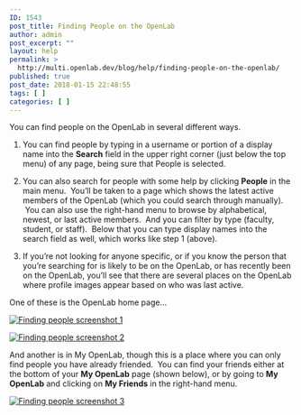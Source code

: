 ```yaml
---
ID: 1543
post_title: Finding People on the OpenLab
author: admin
post_excerpt: ""
layout: help
permalink: >
  http://multi.openlab.dev/blog/help/finding-people-on-the-openlab/
published: true
post_date: 2018-01-15 22:48:55
tags: [ ]
categories: [ ]
---
```

You can find people on the OpenLab in several different ways.

1. You can find people by typing in a username or portion of a display name into the <strong>Search</strong> field in the upper right corner (just below the top menu) of any page, being sure that People is selected.

2. You can also search for people with some help by clicking <strong>People</strong> in the main menu.  You’ll be taken to a page which shows the latest active members of the OpenLab (which you could search through manually).  You can also use the right-hand menu to browse by alphabetical, newest, or last active members.  And you can filter by type (faculty, student, or staff).  Below that you can type display names into the search field as well, which works like step 1 (above).

3. If you’re not looking for anyone specific, or if you know the person that you’re searching for is likely to be on the OpenLab, or has recently been on the OpenLab, you’ll see that there are several places on the OpenLab where profile images appear based on who was last active.

One of these is the OpenLab home page…

<a href="https://multi.openlab.dev/wp-content/uploads/2012/09/finding_people_on_the_openlab1.png"><img class="alignnone wp-image-36873 size-full" src="https://openlab.citytech.cuny.edu/wp-content/uploads/2012/09/finding_people_on_the_openlab1.png" sizes="(max-width: 1167px) 100vw, 1167px" srcset="https://openlab.citytech.cuny.edu/wp-content/uploads/2012/09/finding_people_on_the_openlab1.png 1167w, https://openlab.citytech.cuny.edu/wp-content/uploads/2012/09/finding_people_on_the_openlab1-300x243.png 300w, https://openlab.citytech.cuny.edu/wp-content/uploads/2012/09/finding_people_on_the_openlab1-1024x829.png 1024w, https://openlab.citytech.cuny.edu/wp-content/uploads/2012/09/finding_people_on_the_openlab1-32x26.png 32w" alt="Finding people screenshot 1" /></a>
<p dir="ltr"><a href="https://multi.openlab.dev/wp-content/uploads/2012/09/finding_people_on_the_openlab2.png"><img class="alignnone wp-image-36874 size-full" title="Finding_People_3" src="https://openlab.citytech.cuny.edu/wp-content/uploads/2012/09/finding_people_on_the_openlab2.png" sizes="(max-width: 1179px) 100vw, 1179px" srcset="https://openlab.citytech.cuny.edu/wp-content/uploads/2012/09/finding_people_on_the_openlab2.png 1179w, https://openlab.citytech.cuny.edu/wp-content/uploads/2012/09/finding_people_on_the_openlab2-300x240.png 300w, https://openlab.citytech.cuny.edu/wp-content/uploads/2012/09/finding_people_on_the_openlab2-1024x821.png 1024w, https://openlab.citytech.cuny.edu/wp-content/uploads/2012/09/finding_people_on_the_openlab2-32x26.png 32w" alt="Finding people screenshot 2" /></a></p>
<p dir="ltr">And another is in My OpenLab, though this is a place where you can only find people you have already friended.  You can find your friends either at the bottom of your <strong>My OpenLab</strong> page (shown below), or by going to <strong>My OpenLab</strong> and clicking on <strong>My Friends</strong> in the right-hand menu.</p>
<a href="https://multi.openlab.dev/wp-content/uploads/2012/09/finding_people_on_the_openlab3.png"><img class="alignnone wp-image-36875 size-full" title="Finding_People_2.png" src="https://openlab.citytech.cuny.edu/wp-content/uploads/2012/09/finding_people_on_the_openlab3.png" sizes="(max-width: 1189px) 100vw, 1189px" srcset="https://openlab.citytech.cuny.edu/wp-content/uploads/2012/09/finding_people_on_the_openlab3.png 1189w, https://openlab.citytech.cuny.edu/wp-content/uploads/2012/09/finding_people_on_the_openlab3-300x162.png 300w, https://openlab.citytech.cuny.edu/wp-content/uploads/2012/09/finding_people_on_the_openlab3-1024x554.png 1024w, https://openlab.citytech.cuny.edu/wp-content/uploads/2012/09/finding_people_on_the_openlab3-32x17.png 32w" alt="Finding people screenshot 3" /></a>